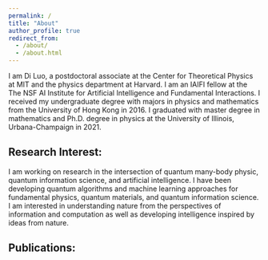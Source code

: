 ```yaml
---
permalink: /
title: "About"
author_profile: true
redirect_from:
  - /about/
  - /about.html
---
```


I am Di Luo, a postdoctoral associate at the Center for Theoretical Physics at MIT and the physics department at Harvard. I am an IAIFI fellow at the The NSF AI Institute for Artificial Intelligence and Fundamental Interactions. I received my undergraduate degree with majors in physics and mathematics from the University of Hong Kong in 2016. I graduated with master degree in mathematics and Ph.D. degree in physics at the University of Illinois, Urbana-Champaign in 2021.

## Research Interest:

I am working on research in the intersection of quantum many-body physic, quantum information science, and artificial intelligence. I have been developing quantum algorithms and machine learning approaches for fundamental physics, quantum materials, and quantum information science. I am interested in understanding nature from the perspectives of information and computation as well as developing intelligence inspired by ideas from nature.

## Publications:
